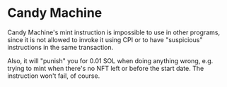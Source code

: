 # Candy Machine

Candy Machine's mint instruction is impossible to use in other programs, since
it is not allowed to invoke it using CPI or to have "suspicious" instructions
in the same transaction.

Also, it will "punish" you for 0.01 SOL when doing anything wrong,
e.g. trying to mint when there's no NFT left or before the start date.
The instruction won't fail, of course.
